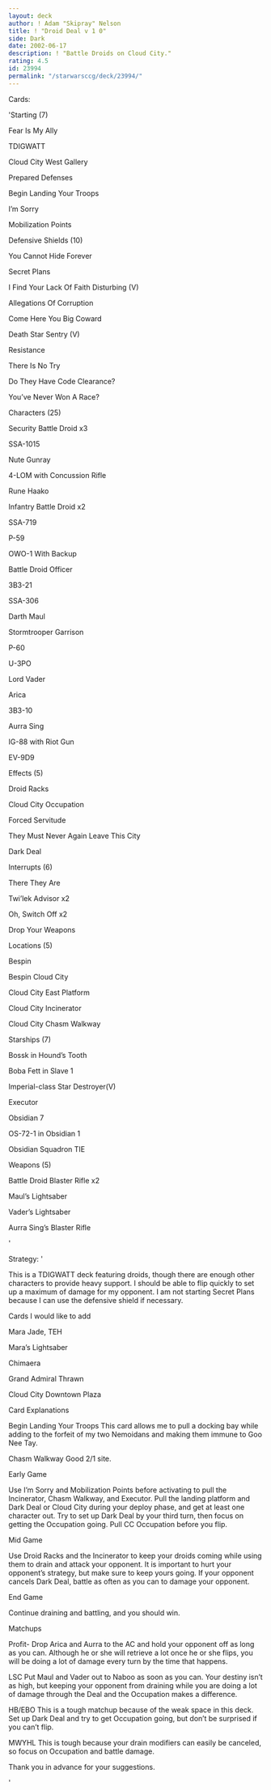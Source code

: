 ```yaml
---
layout: deck
author: ! Adam "Skipray" Nelson
title: ! "Droid Deal v 1 0"
side: Dark
date: 2002-06-17
description: ! "Battle Droids on Cloud City."
rating: 4.5
id: 23994
permalink: "/starwarsccg/deck/23994/"
---
```

Cards: 

'Starting (7)

Fear Is My Ally

TDIGWATT

Cloud City West Gallery

Prepared Defenses

Begin Landing Your Troops

I’m Sorry

Mobilization Points


Defensive Shields (10)

You Cannot Hide Forever

Secret Plans

I Find Your Lack Of Faith Disturbing (V)

Allegations Of Corruption

Come Here You Big Coward

Death Star Sentry (V)

Resistance

There Is No Try

Do They Have Code Clearance?

You’ve Never Won A Race?


Characters (25)

Security Battle Droid x3

SSA-1015

Nute Gunray

4-LOM with Concussion Rifle

Rune Haako

Infantry Battle Droid x2

SSA-719

P-59

OWO-1 With Backup

Battle Droid Officer

3B3-21

SSA-306

Darth Maul

Stormtrooper Garrison

P-60

U-3PO

Lord Vader

Arica

3B3-10

Aurra Sing

IG-88 with Riot Gun

EV-9D9


Effects (5)

Droid Racks

Cloud City Occupation

Forced Servitude

They Must Never Again Leave This City

Dark Deal


Interrupts (6)

There They Are

Twi’lek Advisor x2

Oh, Switch Off x2

Drop Your Weapons


Locations (5)

Bespin

Bespin Cloud City

Cloud City East Platform

Cloud City Incinerator

Cloud City Chasm Walkway


Starships (7)

Bossk in Hound’s Tooth

Boba Fett in Slave 1

Imperial-class Star Destroyer(V)

Executor

Obsidian 7

OS-72-1 in Obsidian 1

Obsidian Squadron TIE


Weapons (5)

Battle Droid Blaster Rifle x2

Maul’s Lightsaber

Vader’s Lightsaber

Aurra Sing’s Blaster Rifle

'

Strategy: '

This is a TDIGWATT deck featuring droids, though there are enough other characters to provide heavy support.  I should be able to flip quickly to set up a maximum of damage for my opponent.  I am not starting Secret Plans because I can use the defensive shield if necessary.


Cards I would like to add

Mara Jade, TEH

Mara’s Lightsaber

Chimaera

Grand Admiral Thrawn

Cloud City Downtown Plaza


Card Explanations

Begin Landing Your Troops  This card allows me to pull a docking bay while adding to the forfeit of my two Nemoidans and making them immune to Goo Nee Tay.

Chasm Walkway  Good 2/1 site.


Early Game

Use I’m Sorry and Mobilization Points before activating to pull the Incinerator, Chasm Walkway, and Executor.  Pull the landing platform and Dark Deal or Cloud City during your deploy phase, and get at least one character out.  Try to set up Dark Deal by your third turn, then focus on getting the Occupation going.  Pull CC Occupation before you flip.


Mid Game

Use Droid Racks and the Incinerator to keep your droids coming while using them to drain and attack your opponent.  It is important to hurt your opponent’s strategy, but make sure to keep yours going.  If your opponent cancels Dark Deal, battle as often as you can to damage your opponent.


End Game

Continue draining and battling, and you should win.


Matchups

Profit- Drop Arica and Aurra to the AC and hold your opponent off as long as you can.  Although he or she will retrieve a lot once he or she flips, you will be doing a lot of damage every turn by the time that happens.

LSC  Put Maul and Vader out to Naboo as soon as you can.  Your destiny isn’t as high, but keeping your opponent from draining while you are doing a lot of damage through the Deal and the Occupation makes a difference.

HB/EBO  This is a tough matchup because of the weak space in this deck.  Set up Dark Deal and try to get Occupation going, but don’t be surprised if you can’t flip.

MWYHL  This is tough because your drain modifiers can easily be canceled, so focus on Occupation and battle damage.


Thank you in advance for your suggestions.

'
